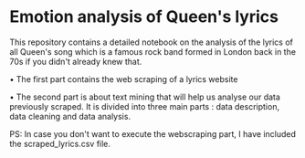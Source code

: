# Emotion analysis of Queen's lyrics

This repository contains a detailed notebook on the analysis of the lyrics of all Queen's song which is a famous rock band formed in London back in the 70s if you didn't already knew that. 

• The first part contains the web scraping of a lyrics website 

• The second part is about text mining that will help us analyse our data previously scraped. It is divided into three main parts : data description, data cleaning and data analysis.

PS: In case you don't want to execute the webscraping part, I have included the scraped_lyrics.csv file.

